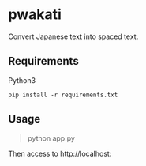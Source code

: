 # pwakati

Convert Japanese text into spaced text.

## Requirements

Python3

`pip install -r requirements.txt`

## Usage

> python app.py <port> <debug>

Then access to http://localhost:<port>
